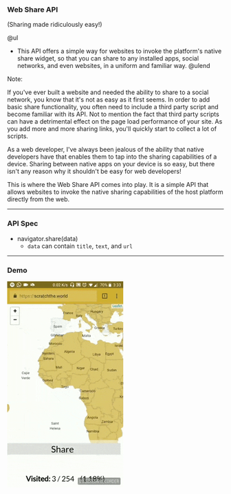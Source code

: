 ### Web Share API

(Sharing made ridiculously easy!)

@ul
- This API offers a simple way for websites to invoke the platform's native share widget, so that you can share to any installed apps, social networks, and even websites, in a uniform and familiar way.
@ulend

Note:

If you've ever built a website and needed the ability to share to a social network, you know that it's not as easy as it first seems. In order to add basic share functionality, you often need to include a third party script and become familiar with its API. Not to mention the fact that third party scripts can have a detrimental effect on the page load performance of your site. As you add more and more sharing links, you'll quickly start to collect a lot of scripts.

As a web developer, I've always been jealous of the ability that native developers have that enables them to tap into the sharing capabilities of a device. Sharing between native apps on your device is so easy, but there isn't any reason why it shouldn't be easy for web developers!

This is where the Web Share API comes into play. It is a simple API that allows websites to invoke the native sharing capabilities of the host platform directly from the web.

---

### API Spec

- navigator.share(data)
  - `data` can contain `title`, `text`, and `url`

---

### Demo

![Demo of Web Share API](template/img/web-share-demo.gif)
